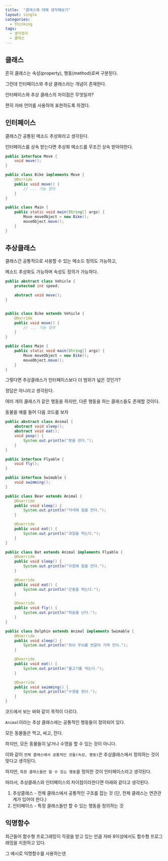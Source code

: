 ```yaml
---
title:  "클래스에 대해 생각해보기"
layout: single
categories:
  - thinking
tags:
  - 생각정리
  - 클래스
---
```


## 클래스
흔히 클래스는 속성(property), 행동(method)로써 구분된다.

그런데 인터페이스와 추상 클래스라는 개념이 존재한다.

인터페이스와 추상 클래스의 차이점은 무엇일까?

편히 자바 언어를 사용하여 표현하도록 하겠다.

## 인터페이스
클래스간 공통된 메소드 추상화라고 생각된다.

인터페이스를 상속 받는다면 추상화 메소드를 무조건 상속 받아야한다.

```java
public interface Move {
    void move();
}

public class Bike implements Move {
    @Ovrride
    public void move() {
        // ... 기능 정의
    }
}

public class Main {
    public static void main(String[] args) {
        Move moveObject = new Bike();
        moveObject.move();
    }
}
```

## 추상클래스
클래스간 공통적으로 사용할 수 있는 메소드 정의도 가능하고, 

메소드 추상화도 가능하며 속성도 정의가 가능하다.

```java
public abstract class Vehicle {
    protected int speed;

    abstract void move();
}


public class Bike extends Vehicle {
    @Ovrride
    public void move() {
        // ... 기능 정의
    }
}

public class Main {
    public static void main(String[] args) {
        Move moveObject = new Bike();
        moveObject.move();
    }
}
```

그렇다면 추상클래스가 인터페이스보다 더 범위가 넓은 것인가?

정답은 아니라고 생각된다.

여러 개의 클래스가 같은 행동을 하지만, 다른 행동을 하는 클래스들도 존재할 것이다.

동물을 예를 들어 다음 코드를 보자

```java
public abstract class Animal {
    abstract void sleep();
    abstract void eat();
    void poop() {
        System.out.println("똥을 싼다.");
    }
}

public interface Flyable {
    void fly();
}

public interface Swimable {
    void swimming();
}

public class Bear extends Animal {
    @Override
    public void sleep() {
        System.out.println("저녁에 잠을 잔다.");
    }

    @Override
    public void eat() {
        System.out.println("과일을 먹는다.");
    }
}

public class Bat extends Animal implements Flyable {
    @Override
    public void sleep() {
        System.out.println("아침에 잠을 잔다.");
    }

    @Override
    public void eat() {
        System.out.println("곤충을 먹는다.");
    }

    @Override
    public void fly() {
        System.out.println("하늘을 난다.");
    }
}

public class Dolphin extends Animal implements Swimable {
    @Override
    public void sleep() {
        System.out.println("좌뇌 우뇌를 번갈아 가며 잔다.");
    }

    @Override
    public void eat() {
        System.out.println("물고기를 먹는다.");
    }

    @Override
    public void swimming() {
        System.out.println("수영을 한다.");
    }
}
```

코드에서 보는 바와 같이 목적이 다르다.

`Animal`이라는 추상 클래스에는 공통적인 행동들이 정의되어 있다.

모든 동물들은 먹고, 싸고, 잔다.

하지만, 모든 동물들이 날거나 수영을 할 수 있는 것이 아니다.

이와 같이 `전체 클래스에서 공통적인 것들(속성, 행동)`은 추상클래스에서 정의하는 것이 맞다고 생각된다.

하지만, `특정 클래스들만 할 수 있는 행동`을 정의한 것이 인터페이스라고 생각된다.

따라서, 추상클래스와 인터페이스의 차이점이라한다면 아래와 같다고 생각된다.

1. 추상클래스 - 전체 클래스에서 공통적인 구조를 잡는 것 (단, 전체 클래스는 연관관계가 있어야 한다.)
2. 인터페이스 - 특정 클래스들만 할 수 있는 행동을 정의하는 것

## 익명함수
최근들어 함수형 프로그래밍이 각광을 받고 있는 만큼 자바 8이상에서도 함수형 프로그래밍을 지원하고 있다.


그 예시로 익명함수를 사용하는덴

```java



```